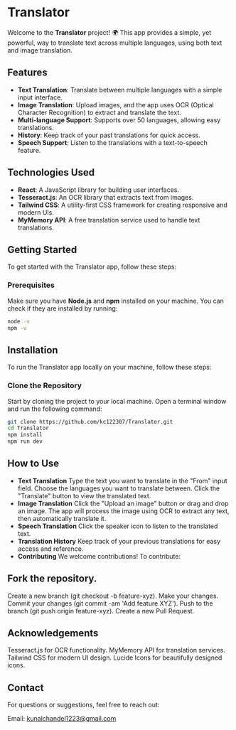 # Translator

Welcome to the **Translator** project! 🌍 This app provides a simple, yet powerful, way to translate text across multiple languages, using both text and image translation.

## Features

- **Text Translation**: Translate between multiple languages with a simple input interface.
- **Image Translation**: Upload images, and the app uses OCR (Optical Character Recognition) to extract and translate the text.
- **Multi-language Support**: Supports over 50 languages, allowing easy translations.
- **History**: Keep track of your past translations for quick access.
- **Speech Support**: Listen to the translations with a text-to-speech feature.

## Technologies Used

- **React**: A JavaScript library for building user interfaces.
- **Tesseract.js**: An OCR library that extracts text from images.
- **Tailwind CSS**: A utility-first CSS framework for creating responsive and modern UIs.
- **MyMemory API**: A free translation service used to handle text translations.

## Getting Started

To get started with the Translator app, follow these steps:

### Prerequisites

Make sure you have **Node.js** and **npm** installed on your machine. You can check if they are installed by running:

```bash
node -v
npm -v
```
## Installation

To run the Translator app locally on your machine, follow these steps:

###  Clone the Repository

Start by cloning the project to your local machine. Open a terminal window and run the following command:

```bash
git clone https://github.com/kc122307/Translator.git
cd Translator
npm install
npm run dev
```


## How to Use

- **Text Translation**
Type the text you want to translate in the "From" input field.
Choose the languages you want to translate between.
Click the "Translate" button to view the translated text.
- **Image Translation**
Click the "Upload an image" button or drag and drop an image.
The app will process the image using OCR to extract any text, then automatically translate it.
- **Speech Translation**
Click the speaker icon to listen to the translated text.
- **Translation History**
Keep track of your previous translations for easy access and reference.
- **Contributing**
We welcome contributions! To contribute:

## Fork the repository.

Create a new branch (git checkout -b feature-xyz).
Make your changes.
Commit your changes (git commit -am 'Add feature XYZ').
Push to the branch (git push origin feature-xyz).
Create a new Pull Request.

## Acknowledgements

Tesseract.js for OCR functionality.
MyMemory API for translation services.
Tailwind CSS for modern UI design.
Lucide Icons for beautifully designed icons.


## Contact
For questions or suggestions, feel free to reach out:

Email: kunalchandel1223@gmail.com
